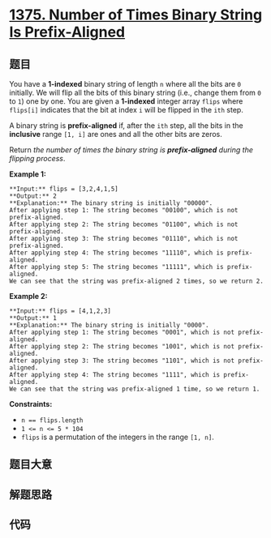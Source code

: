 # [1375. Number of Times Binary String Is Prefix-Aligned](https://leetcode.com/problems/number-of-times-binary-string-is-prefix-aligned)

## 题目

You have a **1-indexed** binary string of length `n` where all the bits are
`0` initially. We will flip all the bits of this binary string (i.e., change
them from `0` to `1`) one by one. You are given a **1-indexed** integer array
`flips` where `flips[i]` indicates that the bit at index `i` will be flipped
in the `ith` step.

A binary string is **prefix-aligned** if, after the `ith` step, all the bits
in the **inclusive** range `[1, i]` are ones and all the other bits are zeros.

Return _the number of times the binary string is **prefix-aligned** during the
flipping process_.



**Example 1:**

    
    
    **Input:** flips = [3,2,4,1,5]
    **Output:** 2
    **Explanation:** The binary string is initially "00000".
    After applying step 1: The string becomes "00100", which is not prefix-aligned.
    After applying step 2: The string becomes "01100", which is not prefix-aligned.
    After applying step 3: The string becomes "01110", which is not prefix-aligned.
    After applying step 4: The string becomes "11110", which is prefix-aligned.
    After applying step 5: The string becomes "11111", which is prefix-aligned.
    We can see that the string was prefix-aligned 2 times, so we return 2.
    

**Example 2:**

    
    
    **Input:** flips = [4,1,2,3]
    **Output:** 1
    **Explanation:** The binary string is initially "0000".
    After applying step 1: The string becomes "0001", which is not prefix-aligned.
    After applying step 2: The string becomes "1001", which is not prefix-aligned.
    After applying step 3: The string becomes "1101", which is not prefix-aligned.
    After applying step 4: The string becomes "1111", which is prefix-aligned.
    We can see that the string was prefix-aligned 1 time, so we return 1.
    



**Constraints:**

  * `n == flips.length`
  * `1 <= n <= 5 * 104`
  * `flips` is a permutation of the integers in the range `[1, n]`.


## 题目大意

## 解题思路

## 代码

```javascript

```
